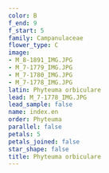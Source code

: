 ```yaml
---
color: B
f_end: 9
f_start: 5
family: Campanulaceae
flower_type: C
image:
- M_8-1891_IMG.JPG
- M_7-1779_IMG.JPG
- M_7-1780_IMG.JPG
- M_7-1778_IMG.JPG
latin: Phyteuma orbiculare
lead: M_7-1778_IMG.JPG
lead_sample: false
name: index.en
order: Phyteuma
parallel: false
petals: 5
petals_joined: false
star_shape: false
title: Phyteuma orbiculare
---
```

